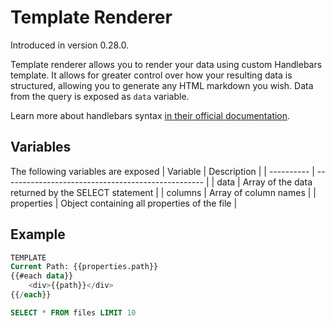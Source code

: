 # Template Renderer
Introduced in version 0.28.0.

Template renderer allows you to render your data using custom Handlebars template. It allows for greater control over how your resulting data is structured, allowing you to generate any HTML markdown you wish.
Data from the query is exposed as `data` variable.

Learn more about handlebars syntax [in their official documentation](https://handlebarsjs.com/guide/).

## Variables
The following variables are exposed
| Variable   | Description                                        |
| ---------- | -------------------------------------------------- |
| data       | Array of the data returned by the SELECT statement |
| columns    | Array of column names                              |
| properties | Object containing all properties of the file       |


## Example
```sql
TEMPLATE
Current Path: {{properties.path}}
{{#each data}}
    <div>{{path}}</div>
{{/each}}

SELECT * FROM files LIMIT 10
```

